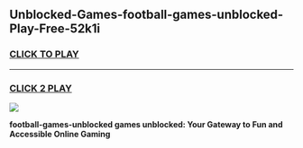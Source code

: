 
## Unblocked-Games-football-games-unblocked-Play-Free-52k1i
<h3>
<a href="https://premium76.site?title=football-games-unblocked&ref=18A1">CLICK TO PLAY</a></h3>
<hr>

<h3>
<a href="https://premium76.site?title=football-games-unblocked&ref=18A1">CLICK 2 PLAY</a>
  
</h3>

<a href="https://premium76.site?title=football-games-unblocked&ref=18A1"><img src="https://clearcache.store/games.png"></a>


**football-games-unblocked games unblocked: Your Gateway to Fun and Accessible Online Gaming**
